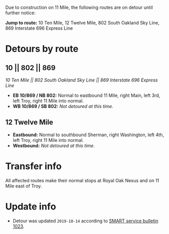 Due to construction on 11 Mile, the following routes are on detour until further notice:

**Jump to route:** 10 Ten Mile, 12 Twelve Mile, 802 South Oakland Sky Line, 869 Interstate 696 Express Line

# Detours by route

## 10 || 802 || 869
*10 Ten Mile || 802 South Oakland Sky Line || 869 Interstate 696 Express Line*

* **EB 10/869 / NB 802:** Normal to eastbound 11 Mile, right Main, left 3rd, left Troy, right 11 Mile into normal.
* **WB 10/869 / SB 802:** *Not detoured at this time.*

## 12 Twelve Mile
* **Eastbound:** Normal to southbound Sherman, right Washington, left 4th, left Troy, right 11 Mile into normal.
* **Westbound:** *Not detoured at this time.*

# Transfer info
All affected routes make their normal stops at Royal Oak Nexus and on 11 Mile east of Troy.

# Update info
* Detour was updated `2019-10-14` according to [SMART service bulletin 1023](https://web.archive.org/web/20191014162114/http://www.smartbus.org/Schedules/Service-Bulletins/BulletinId/1023).

